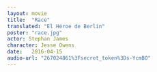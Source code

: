 ```yaml
---
layout: movie
title:  "Race"
translated: "El Héroe de Berlín"
poster: "race.jpg"
actor: Stephan James
character: Jesse Owens
date:   2016-04-15
audio-url: "267024861%3Fsecret_token%3Ds-YcmBO"
---
```


